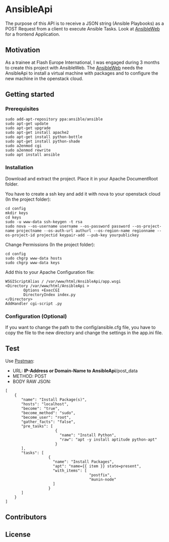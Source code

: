 # AnsibleApi

The purpose of this API is to receive a JSON string (Ansible Playbooks) as a POST Request from a client to execute Ansible Tasks.
Look at [AnsibleWeb](https://github.com/skrijeljhasib/AnsibleWeb) for a frontend Application.

## Motivation

As a trainee at Flash Europe International, I was engaged during 3 months to create this project with AnsibleWeb.
The [AnsibleWeb](https://github.com/skrijeljhasib/AnsibleWeb) needs the AnsibleApi to install a virtual machine with packages and to configure the new machine in the openstack cloud.

## Getting started

### Prerequisites

```
sudo add-apt-repository ppa:ansible/ansible
sudo apt-get update
sudo apt-get upgrade
sudo apt-get install apache2
sudo apt-get install python-bottle
sudo apt-get install python-shade
sudo a2enmod cgi
sudo a2enmod rewrite
sudo apt install ansible
```

### Installation

Download and extract the project. Place it in your Apache DocumentRoot folder.


You have to create a ssh key and add it with nova to your openstack cloud (In the project folder):
```
cd config
mkdir keys
cd keys
sudo -u www-data ssh-keygen -t rsa
sudo nova --os-username username --os-password password --os-project-name projectname --os-auth-url authurl --os-region-name regionname --os-project-id projectid keypair-add --pub-key yourpublickey
```

Change Permissions (In the project folder):
```
cd config
sudo chgrp www-data hosts
sudo chgrp www-data keys
```

Add this to your Apache Configuration file:

```
WSGIScriptAlias / /var/www/html/AnsibleApi/app.wsgi
<Directory /var/www/html/AnsibleApi >
        Options +ExecCGI
        DirectoryIndex index.py
</Directory>
AddHandler cgi-script .py
```

### Configuration (Optional)

If you want to change the path to the config/ansible.cfg file,
you have to copy the file to the new directory and change the settings in the app.ini file.


## Test

Use [Postman](https://www.getpostman.com/):

* URL: **IP-Address or Domain-Name to AnsibleApi**/post_data
* METHOD: POST
* BODY RAW JSON: 
```
[
    {
       "name": "Install Package(s)",
       "hosts": "localhost",
       "become": "true",
       "become_method": "sudo",
       "become_user": "root",
       "gather_facts": "false",
       "pre_tasks": [
                      {
                        "name": "Install Python",
                        "raw": "apt -y install aptitude python-apt"
                      }
       ],
       "tasks": [
                   {
                     "name": "Install Packages",
                     "apt": "name={{ item }} state=present",
                     "with_items": [
                                     "postfix",
                                     "munin-node"
                     ]
                   }
       ]
    }
]
```

## Contributors


## License

